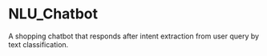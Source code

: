 # NLU_Chatbot
A shopping chatbot that responds after intent extraction from user query by text classification.

